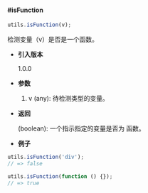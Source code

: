 #### #isFunction

```javascript
utils.isFunction(v);
```

检测变量（v）是否是一个函数。

- **引入版本**

    1.0.0

- **参数**

    1. v (any): 待检测类型的变量。

- **返回**

    (boolean): 一个指示指定的变量是否为 函数。

- **例子**

```javascript
utils.isFunction('div');
// => false

utils.isFunction(function () {});
// => true
```
